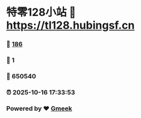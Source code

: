 # 特零128小站 :link: https://tl128.hubingsf.cn 
### :page_facing_up: [186](https://tl128.hubingsf.cn/tag.html) 
### :speech_balloon: 1 
### :hibiscus: 650540 
### :alarm_clock: 2025-10-16 17:33:53 
### Powered by :heart: [Gmeek](https://github.com/Meekdai/Gmeek)
